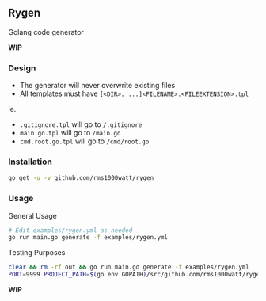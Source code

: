 ## Rygen

Golang code generator

**WIP**

### Design

- The generator will never overwrite existing files
- All templates must have `[<DIR>. ...]<FILENAME>.<FILEEXTENSION>.tpl`

ie.

- `.gitignore.tpl` will go to `/.gitignore`
- `main.go.tpl` will go to `/main.go`
- `cmd.root.go.tpl` will go to `/cmd/root.go`

### Installation

```sh
go get -u -v github.com/rms1000watt/rygen
```

### Usage

General Usage

```sh
# Edit examples/rygen.yml as needed
go run main.go generate -f examples/rygen.yml
```

Testing Purposes

```sh
clear && rm -rf out && go run main.go generate -f examples/rygen.yml
PORT=9999 PROJECT_PATH=$(go env GOPATH)/src/github.com/rms1000watt/rygen-test bash -c 'rm -rf $PROJECT_PATH && mkdir $PROJECT_PATH && cp -r out/* $PROJECT_PATH && go run $PROJECT_PATH/main.go serve'
```

**WIP**